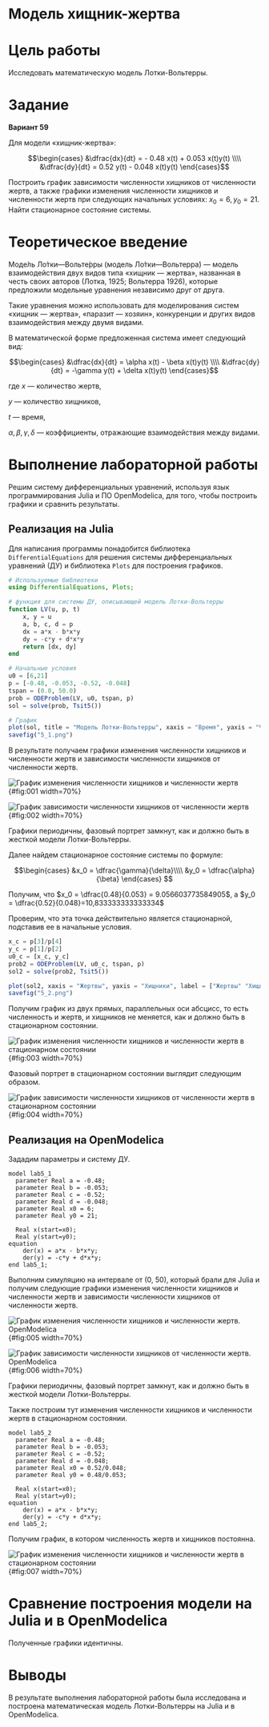 ﻿


# Модель хищник-жертва

# Цель работы

Исследовать математическую модель Лотки-Вольтерры.

# Задание

**Вариант 59**

Для модели «хищник-жертва»:

$$\begin{cases}
    &\dfrac{dx}{dt} = - 0.48 x(t) + 0.053 x(t)y(t) \\\\
    &\dfrac{dy}{dt} = 0.52 y(t) - 0.048 x(t)y(t)
\end{cases}$$

Построить график зависимости численности хищников от численности жертв, а также графики изменения численности хищников и численности жертв при следующих начальных условиях:
$x_0 = 6, y_0 = 21.$  Найти стационарное состояние системы.

# Теоретическое введение

Моде́ль Ло́тки—Вольте́рры (модель Ло́тки—Вольтерра́) — модель взаимодействия двух видов типа «хищник — жертва», названная в честь своих авторов (Лотка, 1925; Вольтерра 1926), которые предложили модельные уравнения независимо друг от друга.

Такие уравнения можно использовать для моделирования систем «хищник — жертва», «паразит — хозяин», конкуренции и других видов взаимодействия между двумя видами.

В математической форме предложенная система имеет следующий вид:

$$\begin{cases}
    &\dfrac{dx}{dt} = \alpha x(t) - \beta x(t)y(t) \\\\
    &\dfrac{dy}{dt} = -\gamma y(t) + \delta x(t)y(t)
\end{cases}$$

где 
$\displaystyle x$ — количество жертв, 

$\displaystyle y$ — количество хищников, 

${\displaystyle t}$ — время, 

${\displaystyle \alpha, \beta, \gamma, \delta }$ — коэффициенты, отражающие взаимодействия между видами.

# Выполнение лабораторной работы

Решим систему дифференциальных уравнений, используя язык программирования Julia и ПО OpenModelica, для того, чтобы построить графики и сравнить результаты.

## Реализация на Julia  

Для написания программы понадобится библиотека `DifferentialEquations` для решения системы дифференциальных уравнений (ДУ) и библиотека `Plots` для построения графиков.

```Julia
# Используемые библиотеки
using DifferentialEquations, Plots;

# функция для системы ДУ, описывающей модель Лотки-Вольтерры
function LV(u, p, t)
    x, y = u
    a, b, c, d = p
    dx = a*x - b*x*y
    dy = -c*y + d*x*y
    return [dx, dy]
end

# Начальные условия
u0 = [6,21]
p = [-0.48, -0.053, -0.52, -0.048]
tspan = (0.0, 50.0)
prob = ODEProblem(LV, u0, tspan, p)
sol = solve(prob, Tsit5())

# График
plot(sol, title = "Модель Лотки-Вольтерры", xaxis = "Время", yaxis = "Численность популяции", label = ["жертвы" "хищники"], c = ["green" "blue"], box =:on)
savefig("5_1.png")
```

В результате получаем графики изменения численности хищников и численности жертв и зависимости численности хищников от численности жертв.

![График изменения численности хищников и численности жертв](image/LV.png){#fig:001 width=70%}

![График зависимости численности хищников от численности жертв](image/LV_faz.png){#fig:002 width=70%}

Графики периодичны, фазовый портрет замкнут, как и должно быть в жесткой модели Лотки-Вольтерры.

Далее найдем стационарное состояние системы по формуле:

$$\begin{cases}
  &x_0 = \dfrac{\gamma}{\delta}\\\\
  &y_0 = \dfrac{\alpha}{\beta}
\end{cases}
$$

Получим, что $x_0 = \dfrac{0.48}{0.053} = 9.056603773584905$, а $y_0 = \dfrac{0.52}{0.048}=10,833333333333334$

Проверим, что эта точка действительно является стационарной, подставив ее в начальные условия.

```Julia
x_c = p[3]/p[4]
y_c = p[1]/p[2]
u0_c = [x_c, y_c]
prob2 = ODEProblem(LV, u0_c, tspan, p)
sol2 = solve(prob2, Tsit5())

plot(sol2, xaxis = "Жертвы", yaxis = "Хищники", label = ["Жертвы" "Хищники"], c = ["green" "blue"], box =:on)
savefig("5_2.png")
```

Получим график из двух прямых, параллельных оси абсцисс, то есть численность и жертв, и хищников не меняется, как и должно быть в стационарном состоянии.

![График изменения численности хищников и численности жертв в стационарном состоянии](image/LV_stat_0.png){#fig:003 width=70%}

Фазовый портрет в стационарном состоянии выглядит следующим образом.

![График зависимости численности хищников от численности жертв в стационарном состоянии](image/LV_stat.png){#fig:004 width=70%}

## Реализация на OpenModelica

Зададим параметры и систему ДУ.
```
model lab5_1
  parameter Real a = -0.48;
  parameter Real b = -0.053;
  parameter Real c = -0.52;
  parameter Real d = -0.048;
  parameter Real x0 = 6;
  parameter Real y0 = 21;

  Real x(start=x0);
  Real y(start=y0);
equation
    der(x) = a*x - b*x*y;
    der(y) = -c*y + d*x*y;
end lab5_1;
```

Выполним симуляцию на интервале от (0, 50), который брали для Julia и получим следующие графики изменения численности хищников и численности жертв и зависимости численности хищников от численности жертв.

![График изменения численности хищников и численности жертв. OpenModelica](image/LV_OM.png){#fig:005 width=70%}

![График зависимости численности хищников от численности жертв. OpenModelica](image/LV_faz_OM.png){#fig:006 width=70%}

Графики периодичны, фазовый портрет замкнут, как и должно быть в жесткой модели Лотки-Вольтерры.

Также построим тут изменения численности хищников и численности жертв в стационарном состоянии.

```
model lab5_2
  parameter Real a = -0.48;
  parameter Real b = -0.053;
  parameter Real c = -0.52;
  parameter Real d = -0.048;
  parameter Real x0 = 0.52/0.048;
  parameter Real y0 = 0.48/0.053;

  Real x(start=x0);
  Real y(start=y0);
equation
    der(x) = a*x - b*x*y;
    der(y) = -c*y + d*x*y;
end lab5_2;
```

Получим график, в котором численность жертв и хищников постоянна.

![График изменения численности хищников и численности жертв в стационарном состоянии](image/LV_stat_OM.png){#fig:007 width=70%}

# Сравнение построения модели на Julia и в OpenModelica

Полученные графики идентичны.

# Выводы

В результате выполнения лабораторной работы была исследована и построена математическая модель Лотки-Вольтерры на Julia и в OpenModelica.
